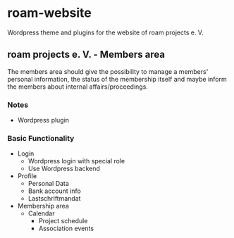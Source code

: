 # roam-website
Wordpress theme and plugins for the website of roam projects e. V.

## roam projects e. V. - Members area
The members area should give the possibility to manage a members' personal information, the status of the membership itself and maybe inform the members about internal affairs/proceedings.

### Notes

- Wordpress plugin

### Basic Functionality
- Login
    - Wordpress login with special role
    - Use Wordpress backend
- Profile
    - Personal Data
    - Bank account info
    - Lastschriftmandat
- Membership area
    - Calendar
        - Project schedule
        - Association events